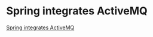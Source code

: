 # Spring integrates ActiveMQ
[Spring integrates ActiveMQ](https://aiwithcloud.com/2022/09/19/spring_integrates_activemq/)